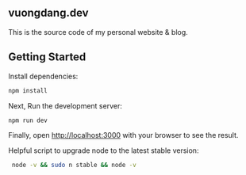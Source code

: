## vuongdang.dev

This is the source code of my personal website & blog.

## Getting Started

Install dependencies:

```bash
npm install
```

Next, Run the development server:

```bash
npm run dev
```

Finally, open [http://localhost:3000](http://localhost:3000) with your browser to see the result.

Helpful script to upgrade node to the latest stable version:

```bash
 node -v && sudo n stable && node -v
```

